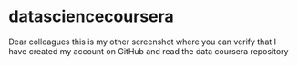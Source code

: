 # datasciencecoursera
 Dear colleagues this is my other screenshot where you can verify that I have created my account on GitHub and read the data coursera repository
